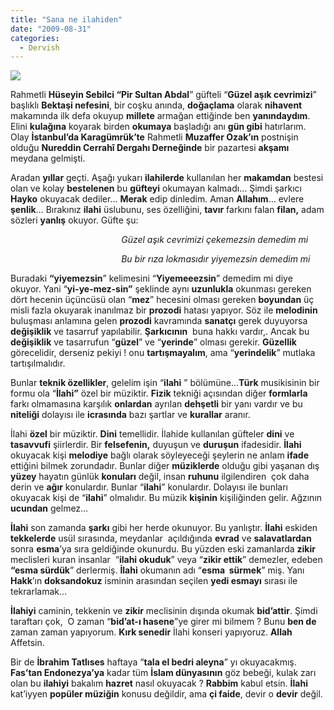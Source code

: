 ```yaml
---
title: "Sana ne ilahiden"
date: "2009-08-31"
categories: 
  - Dervish
---
```


![](/uploads/image/_Meister_002b.jpg)

Rahmetli **Hüseyin Sebilci “Pir Sultan Abdal**” güfteli “**Güzel aşık cevrimizi**” başlıklı **Bektaşi nefesini**, bir coşku anında, **doğaçlama** olarak **nihavent** makamında ilk defa okuyup **millete** armağan ettiğinde ben **yanındaydım**. Elini **kulağına** koyarak birden **okumaya** başladığı anı **gün gibi** hatırlarım. Olay **İstanbul’da Karagümrük’te** Rahmetli **Muzaffer Ozak’ın** postnişin olduğu **Nureddin Cerrahî Dergahı Derneğinde** bir pazartesi **akşamı** meydana gelmişti.

Aradan **yıllar** geçti. Aşağı yukarı **ilahilerde** kullanılan her **makamdan** bestesi olan ve kolay **bestelenen** bu **güfteyi** okumayan kalmadı… Şimdi şarkıcı **Hayko** okuyacak dediler… **Merak** edip dinledim. Aman **Allahım**… evlere **şenlik**… Bırakınız **ilahi** üslubunu, ses özelliğini, **tavır** farkını falan **filan,** adam sözleri **yanlış** okuyor. Güfte şu:

                                             _Güzel aşık cevrimizi çekemezsin demedim mi_

                                             _Bu bir rıza lokmasıdır yiyemezsin demedim_ _mi_

Buradaki **“yiyemezsin**” kelimesini “**Yiyemeeezsin**” demedim mi diye okuyor. Yani “**yi-ye-mez-sin”** şeklinde aynı **uzunlukla** okunması gereken dört hecenin üçüncüsü olan “**mez**” hecesini olması gereken **boyundan** üç misli fazla okuyarak inanılmaz bir **prozodi** hatası yapıyor. Söz ile **melodinin** buluşması anlamına gelen **prozodi** kavramında **sanatçı** gerek duyuyorsa **değişiklik** ve tasarruf yapılabilir. **Şarkıcının**  buna hakkı vardır,. Ancak bu **değişiklik** ve tasarrufun “**güzel**” ve “**yerinde**” olması gerekir. **Güzellik** görecelidir, derseniz pekiyi ! onu **tartışmayalım**, ama “**yerindelik**” mutlaka tartışılmalıdır.

Bunlar **teknik özellikler**, gelelim işin “**ilahi** ” bölümüne…**Türk** musikisinin bir formu ola “**İlahi”** özel bir müziktir. **Fizik** tekniği açısından diğer **formlarla** farkı olmamasına karşılık **onlardan** ayrılan **dehşetli** bir yanı vardır ve bu **niteliği** dolayısı ile **icrasında** bazı şartlar ve **kurallar** aranır.

İlahi **özel** bir müziktir. **Dini** temellidir. İlahide kullanılan güfteler **dini** ve **tasavvufi** şiirlerdir. Bir **felsefenin,** duyuşun ve **duruşun** ifadesidir. **İlahi** okuyacak kişi **melodiye** bağlı olarak söyleyeceği şeylerin ne anlam **ifade** ettiğini bilmek zorundadır. Bunlar diğer **müziklerde** olduğu gibi yaşanan dış **yüzey** hayatın günlük **konuları** değil, insan **ruhunu** ilgilendiren  çok daha derin ve **ağır** konulardır. Bunlar “**ilahi**” konulardır. Dolayısı ile bunları okuyacak kişi de “**ilahi**” olmalıdır. Bu müzik **kişinin** kişiliğinden gelir. Ağzının **ucundan** gelmez…

**İlahi** son zamanda **şarkı** gibi her herde okunuyor. Bu yanlıştır. **İlahi** eskiden **tekkelerde** usül sırasında, meydanlar  açıldığında **evrad** ve **salavatlardan** sonra **esma**’ya sıra geldiğinde okunurdu. Bu yüzden eski zamanlarda **zikir** meclisleri kuran insanlar  “**ilahi okuduk**” veya “**zikir ettik**” demezler, edeben **“esma sürdük**” derlermiş. **İlahi** okumanın adı “**esma  sürmek**” miş. Yanı **Hakk**’ın **doksandokuz** isminin arasından seçilen **yedi esmayı** sırası ile tekrarlamak…

**İlahiyi** caminin, tekkenin ve **zikir** meclisinin dışında okumak **bid’attir**. Şimdi taraftarı çok,  O zaman “**bid’at-ı hasene**”ye girer mi bilmem ? Bunu **ben de** zaman zaman yapıyorum. **Kırk senedir** İlahi konseri yapıyoruz. **Allah** Affetsin.

Bir de **İbrahim Tatlıses** haftaya “**tala el bedri aleyna**” yı okuyacakmış. **Fas’tan Endonezya’ya** kadar tüm **İslam dünyasının** göz bebeği, kulak zarı olan bu **ilahiyi** bakalım **hazret** nasıl okuyacak ? **Rabbim** kabul etsin. **İlahi** kat’iyyen **popüler müziğin** konusu değildir, ama **çi faide**, devir o **devir** değil.
